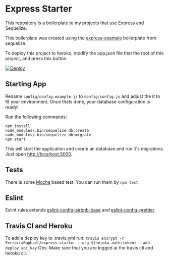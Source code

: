 # Express Starter

This repository is a boilerplate to my projects that use Express and Sequelize.

This boilerplate was created using the [express-example](https://github.com/sequelize/express-example) boilerplate from sequelize.

To deploy this project to heroku, modify the app.json file that the root of this project, 
and press this button.

[![Deploy](https://www.herokucdn.com/deploy/button.svg)](https://heroku.com/deploy)

## Starting App

Rename `config/config.example.js` to `config/config.js` 
and adjust the it to fit your environment. 
Once thats done, your database configuration is ready!

Run the following commands:
```
npm install
node_modules/.bin/sequelize db:create
node_modules/.bin/sequelize db:migrate
npm start
```

This will start the application and create an database and run it's migrations.
Just open [http://localhost:3000](http://localhost:3000).

## Tests

There is some [Mocha](https://mochajs.org) based test. You can run them by `npm test`

## Eslint

Eslint rules extends [eslint-config-airbnb-base](https://github.com/airbnb/javascript/tree/master/packages/eslint-config-airbnb-base) and [eslint-config-prettier](https://github.com/prettier/eslint-config-prettier).

## Travis CI and Heroku

To add a deploy key to .travis.yml run:
`travis encrypt -r FerreiraRaphael/express-starter --org $(heroku auth:token) --add deploy.api_key`
Obs: Make sure that you are logged at the travis cli and heroku cli.
